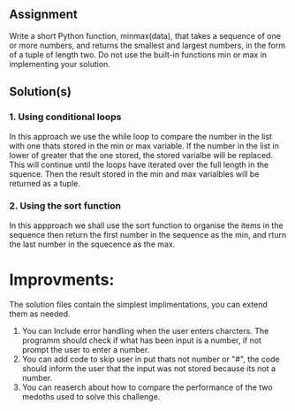## Assignment
Write a short Python function, minmax(data), that takes a sequence of
one or more numbers, and returns the smallest and largest numbers, in the
form of a tuple of length two. Do not use the built-in functions min or
max in implementing your solution.

## Solution(s)
### 1. Using conditional loops
In this approach we use the while loop to compare the number in the list with one thats stored in the min or max variable. If the number in the list in lower of greater that the one stored, the stored varialbe will be replaced. This will continue until the loops have iterated over the full length in the squence. Then the result stored in the min and max varialbles will be returned as a tuple.
### 2. Using the sort function
In this appproach we shall use the sort function to organise the items in the sequence then return the first number in the sequence as the min, and rturn the last number in the squecence as the max.

# Improvments:
  The solution files contain the simplest implimentations, you can extend them as needed.
  
  1. You can Include error handling when the user enters charcters. The programm should check if what has been input is a number, if not prompt the user to enter a number.
  2. You can add code to skip user in put thats not number or "#", the code should inform the user that the input was not stored because its not a number.
  3. You can reaserch about how to compare the performance of the two medoths used to solve this challenge.
